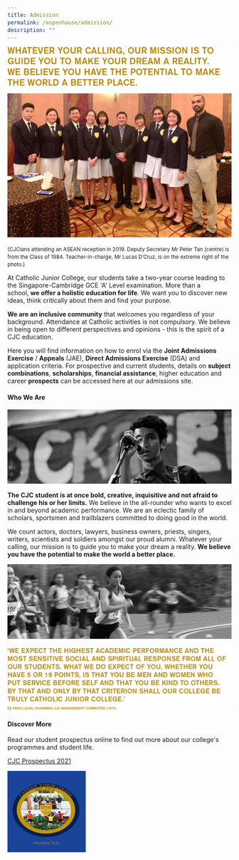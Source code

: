 ```yaml
---
title: Admission
permalink: /eopenhouse/admission/
description: ""
---
```

![Quote-Dream](/images/quote-dreams.png)

![ASEAN Day 2019 reception wt DS Peter Tan](/images/asean%20day%202019%20reception%20wt%20ds%20peter%20tan.jpg)

<small>(CJCians attending an ASEAN reception in 2019. Deputy Secretary Mr Peter Tan (centre) is from the Class of 1984. Teacher-in-charge, Mr Lucas D’Cruz, is on the extreme right of the photo.)</small>

  

At Catholic Junior College, our students take a two-year course leading to the Singapore-Cambridge GCE 'A' Level examination. More than a school,&nbsp;**we offer a holistic education for life**. We want you to discover new ideas, think critically about them and find your purpose.

  

**We are an inclusive community**&nbsp;that welcomes you regardless of your background. Attendance at Catholic activities is not compulsory. We believe in being open to different perspectives and opinions - this is the spirit of a CJC education.

  

Here you will find information on how to enrol via the&nbsp;**Joint Admissions Exercise**&nbsp;/&nbsp;**Appeals**&nbsp;(JAE),&nbsp;**Direct Admissions Exercise**&nbsp;(DSA) and application criteria. For prospective and current students, details on&nbsp;**subject combinations**,&nbsp;**scholarships**,&nbsp;**financial assistance**, higher education and career&nbsp;**prospects**&nbsp;can be accessed here at our admissions site.

#### **Who We Are**

![WhoWeAre2](/images/whoweare2.jpg)

**The CJC student is at once bold, creative, inquisitive and not afraid to challenge his or her limits.**&nbsp;We believe in the all-rounder who wants to excel in and beyond academic performance. We are an eclectic family of scholars, sportsmen and trailblazers committed to doing good in the world.  

  

We count actors, doctors, lawyers, business owners, priests, singers, writers, scientists and soldiers amongst our proud alumni. Whatever your calling, our mission is to guide you to make your dream a reality.&nbsp;**We believe you have the potential to make the world a better place.**

![WhoWeAre3](/images/whoweare%203.jpg)

![Quote-DrEe](/images/quote%20by%20dree.png)

#### **Discover More**

Read our student prospectus online to find out more about our college's programmes and student life.

[CJC Prospectus 2021](https://go.gov.sg/prospectus-2021)

<img style="width:35%" src="/images/cover%20for%20prospectus%202020.jpg">